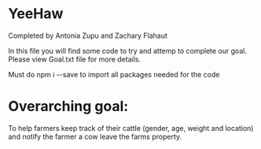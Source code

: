# YeeHaw

Completed by Antonia Zupu and Zachary Flahaut

In this file you will find some code to try and attemp to complete our goal. Please view Goal.txt file for more details.

Must do npm i --save to import all packages needed for the code

# Overarching goal:

To help farmers keep track of their cattle (gender, age, weight and location) and notify the farmer a cow leave the farms property. 


